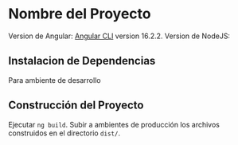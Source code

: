 # Nombre del Proyecto

Version de Angular: [Angular CLI](https://github.com/angular/angular-cli) version 16.2.2.
Version de NodeJS: 

## Instalacion de Dependencias

Para ambiente de desarrollo


## Construcción del Proyecto

Ejecutar `ng build`.
Subir a ambientes de producción los archivos construidos en el directorio `dist/`.
